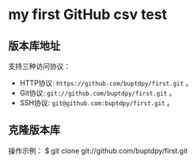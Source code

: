 # my first GitHub csv test

## 版本库地址
支持三种访问协议：
* HTTP协议: `https://github.com/buptdpy/first.git` 。
* Git协议: `git://github.com/buptdpy/first.git` 。
* SSH协议: `git@github.com:buptdpy/first.git` 。

## 克隆版本库
操作示例：
    $ git clone git://github.com/buptdpy/first.git
